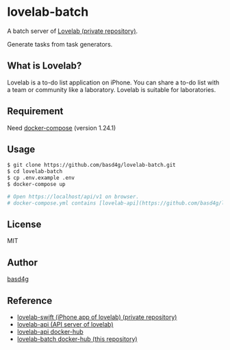 # lovelab-batch

A batch server of [Lovelab (private repository)](https://github.com/enpit2su-ics/2019-team-C/).

Generate tasks from task generators.

## What is Lovelab?

Lovelab is a to-do list application on iPhone.
You can share a to-do list with a team or community like a laboratory.
Lovelab is suitable for laboratories.

## Requirement

Need [docker-compose](https://docs.docker.com/compose/install/) (version 1.24.1)

## Usage

```sh
$ git clone https://github.com/basd4g/lovelab-batch.git
$ cd lovelab-batch
$ cp .env.example .env
$ docker-compose up

# Open https://localhost/api/v1 on browser.
# docker-compose.yml contains [lovelab-api](https://github.com/basd4g/lovelab-api)
```

## License

MIT

## Author

[basd4g](https://github.com/basd4g)

## Reference

- [lovelab-swift (iPhone app of lovelab) (private repository)](https://github.com/enpit2su-ics/2019-team-C)
- [lovelab-api (API server of lovelab)](https://github.com/basd4g/lovelab-api)
- [lovelab-api docker-hub](https://hub.docker.com/r/basd4g/lovelab-api)
- [lovelab-batch docker-hub (this repository)](https://hub.docker.com/r/basd4g/lovelab-batch)
  
